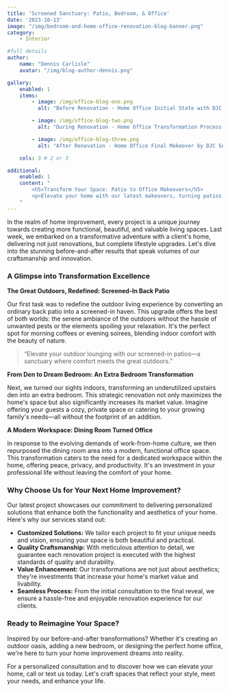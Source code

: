 ```yaml
---
title: 'Screened Sanctuary: Patio, Bedroom, & Office'
date: '2023-10-13'
image: "/img/bedroom-and-home-office-renovation-blog-banner.png"
category:
    - Interior

#full details
author:
    name: "Dennis Carlisle"
    avatar: "/img/blog-author-dennis.png"

gallery:
    enabled: 1
    items:
        - image: /img/office-blog-one.png
          alt: "Before Renovation - Home Office Initial State with DJC Services"

        - image: /img/office-blog-two.png
          alt: "During Renovation - Home Office Transformation Process by DJC Services"

        - image: /img/office-blog-three.png
          alt: "After Renovation - Home Office Final Makeover by DJC Services"

    cols: 3 # 2 or 3

additional:
    enabled: 1
    content: "
        <h5>Transform Your Space: Patio to Office Makeovers</h5>
        <p>Elevate your home with our latest makeovers, turning patios into screened retreats, dens into bedrooms, and dining rooms into offices. Explore how our custom renovations can revolutionize your living space</p>
    "
---
```


In the realm of home improvement, every project is a unique journey towards creating more functional, beautiful, and valuable living spaces. Last week, we embarked on a transformative adventure with a client's home, delivering not just renovations, but complete lifestyle upgrades. Let's dive into the stunning before-and-after results that speak volumes of our craftsmanship and innovation.

### A Glimpse into Transformation Excellence

**The Great Outdoors, Redefined: Screened-In Back Patio**

Our first task was to redefine the outdoor living experience by converting an ordinary back patio into a screened-in haven. This upgrade offers the best of both worlds: the serene ambiance of the outdoors without the hassle of unwanted pests or the elements spoiling your relaxation. It's the perfect spot for morning coffees or evening soirees, blending indoor comfort with the beauty of nature.

> “Elevate your outdoor lounging with our screened-in patios—a sanctuary where comfort meets the great outdoors.”

**From Den to Dream Bedroom: An Extra Bedroom Transformation**

Next, we turned our sights indoors, transforming an underutilized upstairs den into an extra bedroom. This strategic renovation not only maximizes the home's space but also significantly increases its market value. Imagine offering your guests a cozy, private space or catering to your growing family's needs—all without the footprint of an addition.

**A Modern Workspace: Dining Room Turned Office**

In response to the evolving demands of work-from-home culture, we then repurposed the dining room area into a modern, functional office space. This transformation caters to the need for a dedicated workspace within the home, offering peace, privacy, and productivity. It's an investment in your professional life without leaving the comfort of your home.

### Why Choose Us for Your Next Home Improvement?

Our latest project showcases our commitment to delivering personalized solutions that enhance both the functionality and aesthetics of your home. Here's why our services stand out:

- **Customized Solutions:** We tailor each project to fit your unique needs and vision, ensuring your space is both beautiful and practical.
- **Quality Craftsmanship:** With meticulous attention to detail, we guarantee each renovation project is executed with the highest standards of quality and durability.
- **Value Enhancement:** Our transformations are not just about aesthetics; they're investments that increase your home's market value and livability.
- **Seamless Process:** From the initial consultation to the final reveal, we ensure a hassle-free and enjoyable renovation experience for our clients.

### Ready to Reimagine Your Space?

Inspired by our before-and-after transformations? Whether it's creating an outdoor oasis, adding a new bedroom, or designing the perfect home office, we're here to turn your home improvement dreams into reality.

For a personalized consultation and to discover how we can elevate your home, call or text us today. Let's craft spaces that reflect your style, meet your needs, and enhance your life.